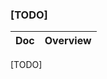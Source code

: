 ### [TODO]

<!-- prettier-ignore-start -->
<!-- start_toc -->
| Doc | Overview |
|--|--|

<!-- end_toc -->
<!-- prettier-ignore-end -->

[TODO]
